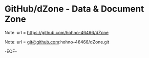 # GitHub/dZone - Data &amp; Document Zone

Note: 	url = https://github.com/hohno-46466/dZone

Note:   url = git@github.com:hohno-46466/dZone.git

-EOF-
